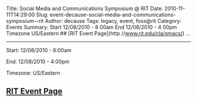 Title: Social Media and Communications Symposium @ RIT
Date: 2010-11-11T14:29:00
Slug: event-decause-social-media-and-communications-symposium--rit
Author: decause
Tags: legacy, event, foss@rit
Category: Events
Summary: Start  12/08/2010 - 8 00am  End  12/08/2010 - 4 00pm  Timezone  US/Eastern  ## [RIT Event Page](http //www.rit.edu/cla/smacs/)   ... 

---
Start: 12/08/2010 - 8:00am

End: 12/08/2010 - 4:00pm

Timezone: US/Eastern

## [RIT Event Page](http://www.rit.edu/cla/smacs/)

